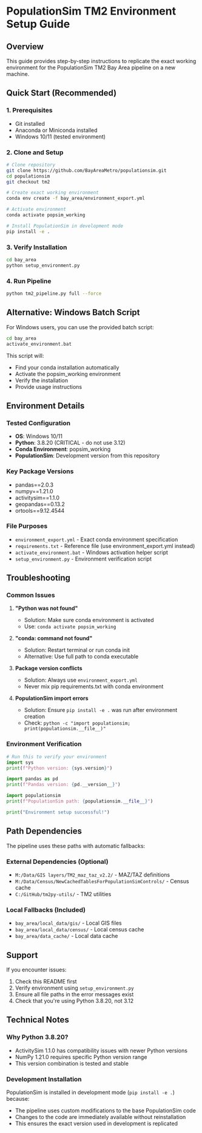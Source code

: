 # PopulationSim TM2 Environment Setup Guide

## Overview
This guide provides step-by-step instructions to replicate the exact working environment for the PopulationSim TM2 Bay Area pipeline on a new machine.

## Quick Start (Recommended)

### 1. Prerequisites
- Git installed
- Anaconda or Miniconda installed
- Windows 10/11 (tested environment)

### 2. Clone and Setup
```bash
# Clone repository
git clone https://github.com/BayAreaMetro/populationsim.git
cd populationsim
git checkout tm2

# Create exact working environment
conda env create -f bay_area/environment_export.yml

# Activate environment
conda activate popsim_working

# Install PopulationSim in development mode
pip install -e .
```

### 3. Verify Installation
```bash
cd bay_area
python setup_environment.py
```

### 4. Run Pipeline
```bash
python tm2_pipeline.py full --force
```

## Alternative: Windows Batch Script

For Windows users, you can use the provided batch script:

```cmd
cd bay_area
activate_environment.bat
```

This script will:
- Find your conda installation automatically
- Activate the popsim_working environment
- Verify the installation
- Provide usage instructions

## Environment Details

### Tested Configuration
- **OS**: Windows 10/11
- **Python**: 3.8.20 (CRITICAL - do not use 3.12)
- **Conda Environment**: popsim_working
- **PopulationSim**: Development version from this repository

### Key Package Versions
- pandas==2.0.3
- numpy==1.21.0
- activitysim==1.1.0
- geopandas==0.13.2
- ortools==9.12.4544

### File Purposes
- `environment_export.yml` - Exact conda environment specification
- `requirements.txt` - Reference file (use environment_export.yml instead)
- `activate_environment.bat` - Windows activation helper script
- `setup_environment.py` - Environment verification script

## Troubleshooting

### Common Issues

1. **"Python was not found"**
   - Solution: Make sure conda environment is activated
   - Use: `conda activate popsim_working`

2. **"conda: command not found"**
   - Solution: Restart terminal or run conda init
   - Alternative: Use full path to conda executable

3. **Package version conflicts**
   - Solution: Always use `environment_export.yml` 
   - Never mix pip requirements.txt with conda environment

4. **PopulationSim import errors**
   - Solution: Ensure `pip install -e .` was run after environment creation
   - Check: `python -c "import populationsim; print(populationsim.__file__)"`

### Environment Verification
```python
# Run this to verify your environment
import sys
print(f"Python version: {sys.version}")

import pandas as pd
print(f"Pandas version: {pd.__version__}")

import populationsim
print(f"PopulationSim path: {populationsim.__file__}")

print("Environment setup successful!")
```

## Path Dependencies

The pipeline uses these paths with automatic fallbacks:

### External Dependencies (Optional)
- `M:/Data/GIS layers/TM2_maz_taz_v2.2/` - MAZ/TAZ definitions
- `M:/Data/Census/NewCachedTablesForPopulationSimControls/` - Census cache
- `C:/GitHub/tm2py-utils/` - TM2 utilities

### Local Fallbacks (Included)
- `bay_area/local_data/gis/` - Local GIS files
- `bay_area/local_data/census/` - Local census cache
- `bay_area/data_cache/` - Local data cache

## Support

If you encounter issues:
1. Check this README first
2. Verify environment using `setup_environment.py`
3. Ensure all file paths in the error messages exist
4. Check that you're using Python 3.8.20, not 3.12

## Technical Notes

### Why Python 3.8.20?
- ActivitySim 1.1.0 has compatibility issues with newer Python versions
- NumPy 1.21.0 requires specific Python version range
- This version combination is tested and stable

### Development Installation
PopulationSim is installed in development mode (`pip install -e .`) because:
- The pipeline uses custom modifications to the base PopulationSim code
- Changes to the code are immediately available without reinstallation
- This ensures the exact version used in development is replicated
